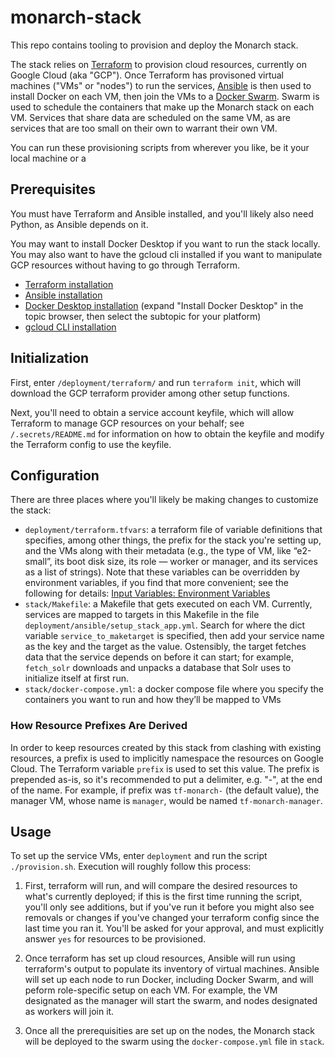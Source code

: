 # monarch-stack

This repo contains tooling to provision and deploy the Monarch stack.

The stack relies on [Terraform](https://www.terraform.io/) to provision cloud
resources, currently on Google Cloud (aka "GCP"). Once Terraform has provisoned
virtual machines ("VMs" or "nodes") to run the services,
[Ansible](https://www.ansible.com/) is then used to install Docker on each VM,
then join the VMs to a [Docker Swarm](https://docs.docker.com/engine/swarm/).
Swarm is used to schedule the containers that make up the Monarch stack on each
VM. Services that share data are scheduled on the same VM, as are services that
are too small on their own to warrant their own VM.

You can run these provisioning scripts from wherever you like, be it your local
machine or a 

## Prerequisites

You must have Terraform and Ansible installed, and you'll likely also need
Python, as Ansible depends on it.

You may want to install Docker Desktop if you want to run the stack locally. You
may also want to have the gcloud cli installed if you want to manipulate GCP
resources without having to go through Terraform.

- [Terraform installation](https://developer.hashicorp.com/terraform/tutorials/aws-get-started/install-cli)
- [Ansible installation](https://docs.ansible.com/ansible/latest/installation_guide/intro_installation.html)
- [Docker Desktop installation](https://docs.docker.com/desktop/) (expand
  "Install Docker Desktop" in the topic browser, then select the subtopic for
  your platform)
- [gcloud CLI installation](https://cloud.google.com/sdk/docs/install)

## Initialization

First, enter `/deployment/terraform/` and run `terraform init`, which will
download the GCP terraform provider among other setup functions.

Next, you'll need to obtain a service account keyfile, which will allow
Terraform to manage GCP resources on your behalf; see `/.secrets/README.md` for
information on how to obtain the keyfile and modify the Terraform config to use
the keyfile.

## Configuration

There are three places where you'll likely be making changes to customize the
stack:
- `deployment/terraform.tfvars`: a terraform file of variable definitions that
  specifies, among other things, the prefix for the stack you're setting up,
  and the VMs along with their metadata (e.g., the type of VM, like “e2-small”,
  its boot disk size, its role — worker or manager, and its services as a list
  of strings). Note that these variables can be overridden by environment
  variables, if you find that more convenient; see the following for details:
  [Input Variables: Environment
  Variables](https://developer.hashicorp.com/terraform/language/values/variables#environment-variables)
- `stack/Makefile`: a Makefile that gets executed on each VM. Currently,
  services are mapped to targets in this Makefile in the file
  `deployment/ansible/setup_stack_app.yml`. Search for where the dict variable
  `service_to_maketarget` is specified, then add your service name as the key
   and the target as the value. Ostensibly, the target fetches data that the
   service depends on before it can start; for example, `fetch_solr` downloads
   and unpacks a database that Solr uses to initialize itself at first run.
- `stack/docker-compose.yml`: a docker compose file where you specify the
  containers you want to run and how they’ll be mapped to VMs


### How Resource Prefixes Are Derived

In order to keep resources created by this stack from clashing with existing
resources, a prefix is used to implicitly namespace the resources on Google
Cloud. The Terraform variable `prefix` is used to set this value. The prefix is
prepended as-is, so it's recommended to put a delimiter, e.g. "-", at the end of
the name. For example, if prefix was `tf-monarch-` (the default value), the
manager VM, whose name is `manager`, would be named `tf-monarch-manager`.

## Usage

To set up the service VMs, enter `deployment` and run the script
`./provision.sh`. Execution will roughly follow this process:

1. First, terraform will run, and will compare the desired resources to what's
currently deployed; if this is the first time running the script, you'll only
see additions, but if you've run it before you might also see removals or
changes if you've changed your terraform config since the last time you ran it.
You'll be asked for your approval, and must explicitly answer `yes` for
resources to be provisioned.

2. Once terraform has set up cloud resources, Ansible will run using terraform's
output to populate its inventory of virtual machines. Ansible will set up each
node to run Docker, including Docker Swarm, and will peform role-specific setup
on each VM. For example, the VM designated as the manager will start the swarm,
and nodes designated as workers will join it.

3. Once all the prerequisities are set up on the nodes, the Monarch stack will
be deployed to the swarm using the `docker-compose.yml` file in `stack`.
